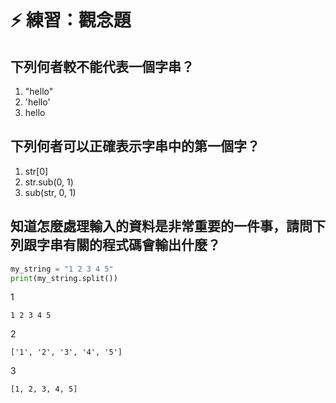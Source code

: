 # ⚡ 練習：觀念題

## 下列何者較不能代表一個字串？

1. "hello"
2. 'hello'
3. hello

## 下列何者可以正確表示字串中的第一個字？

1. str\[0\]
2. str.sub\(0, 1\)
3. sub\(str, 0, 1\)

## 知道怎麼處理輸入的資料是非常重要的一件事，請問下列跟字串有關的程式碼會輸出什麼？

```python
my_string = "1 2 3 4 5"
print(my_string.split())
```

1

```text
1 2 3 4 5
```

2

```text
['1', '2', '3', '4', '5']
```

3

```text
[1, 2, 3, 4, 5]
```



